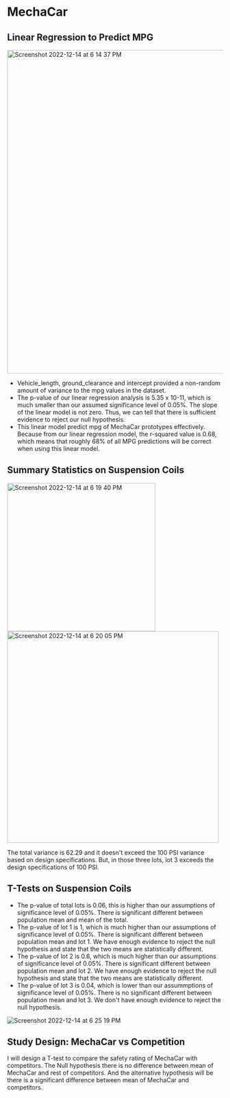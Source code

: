 # MechaCar
## Linear Regression to Predict MPG
<img width="755" alt="Screenshot 2022-12-14 at 6 14 37 PM" src="https://user-images.githubusercontent.com/111814578/207735768-bfe08150-6de1-4921-804d-add6e92b8400.png">

- Vehicle_length, ground_clearance and intercept provided a non-random amount of variance to the mpg values in the dataset.
- The p-value of our linear regression analysis is 5.35 x 10-11, which is much smaller than our assumed significance level of 0.05%. The slope of the linear model is not zero. Thus, we can tell that there is sufficient evidence to reject our null hypothesis.
- This linear model predict mpg of MechaCar prototypes effectively. Because from our linear regression model, the r-squared value is 0.68, which means that roughly 68% of all MPG predictions will be correct when using this linear model. 

## Summary Statistics on Suspension Coils
<img width="346" alt="Screenshot 2022-12-14 at 6 19 40 PM" src="https://user-images.githubusercontent.com/111814578/207736449-725f33b1-f02e-4de5-bcb3-ac4b53d9b29e.png">
<img width="494" alt="Screenshot 2022-12-14 at 6 20 05 PM" src="https://user-images.githubusercontent.com/111814578/207736468-4b342a57-3261-4beb-8c31-455d0b87872b.png">

The total variance is 62.29 and it doesn't exceed the 100 PSI variance based on design specifications. 
But, in those three lots, lot 3 exceeds the design specifications of 100 PSI.

## T-Tests on Suspension Coils

- The p-value of total lots is 0.06, this is higher than our assumptions of significance level of 0.05%. There is significant different between population mean and mean of the total.
- The p-value of lot 1 is 1, which is much higher than our assumptions of significance level of 0.05%. There is significant different between population mean and lot 1. We have enough evidence to reject the null hypothesis and state that the two means are statistically different.
- The p-value of lot 2 is 0.6, which is much higher than our assumptions of significance level of 0.05%. There is significant different between population mean and lot 2. We have enough evidence to reject the null hypothesis and state that the two means are statistically different.
- The p-value of lot 3 is 0.04, which is lower than our assummptions of  significance level of 0.05%. There is no significant different between population mean and lot 3. We don't have enough evidence to reject the null hypothesis.

![Screenshot 2022-12-14 at 6 25 19 PM](https://user-images.githubusercontent.com/111814578/207736950-dcd0893c-4abd-4e39-88e6-1b4f4d32bcbe.png)

## Study Design: MechaCar vs Competition
I will design a T-test to compare the safety rating of MechaCar with competitors. The Null hypothesis there is no difference between mean of MechaCar and rest of competitors. And the alternative hypothesis will be there is a significant difference between mean of MechaCar and competitors.


